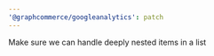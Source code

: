 ```yaml
---
'@graphcommerce/googleanalytics': patch
---
```


Make sure we can handle deeply nested items in a list
